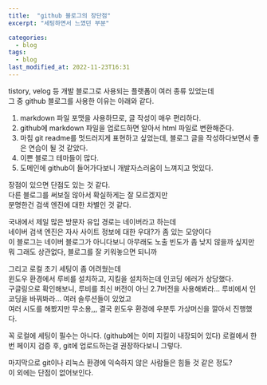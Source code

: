 ```yaml
---
title:  "github 블로그의 장단점"
excerpt: "세팅하면서 느꼈던 부분"

categories:
  - blog
tags:
  - blog
last_modified_at: 2022-11-23T16:31
---
```


tistory, velog 등 개발 블로그로 사용되는 플랫폼이 여러 종류 있었는데  
그 중 github 블로그를 사용한 이유는 아래와 같다.  

1. markdown 파일 포맷을 사용하므로, 글 작성이 매우 편리하다.  
2. github에 markdown 파일을 업로드하면 알아서 html 파일로 변환해준다.  
3. 마침 git readme를 멋드러지게 표현하고 싶었는데, 블로그 글을 작성하다보면서 좋은 연습이 될 것 같았다.  
4. 이쁜 블로그 테마들이 많다.  
5. 도메인에 github이 들어가다보니 개발자스러움이 느껴지고 멋있다.  

장점이 있으면 단점도 있는 것 같다.  
다른 블로그를 써보질 않아서 확실하게는 잘 모르겠지만  
분명한건 검색 엔진에 대한 차별인 것 같다.  

국내에서 제일 많은 방문자 유입 경로는 네이버라고 하는데  
네이버 검색 엔진은 자사 사이트 정보에 대한 우대?가 좀 있는 모양이다  
이 블로그는 네이버 블로그가 아니다보니 아무래도 노출 빈도가 좀 낮지 않을까 싶지만  
뭐 그래도 상관없다, 블로그를 잘 키워놓으면 되니까  

그리고 로컬 초기 세팅이 좀 어려웠는데  
윈도우 환경에서 루비를 설치하고, 지킬을 설치하는데 인코딩 에러가 상당했다.  
구글링으로 확인해보니, 루비를 최신 버전이 아닌 2.7버전을 사용해봐라... 루비에서 인코딩을 바꿔봐라... 여러 솔루션들이 있었고    
여러 시도를 해봤지만 무소용,,, 결국 윈도우 환경에 우분투 가상머신을 깔아서 진행했다.  

꼭 로컬에 세팅이 필수는 아니다. (github에는 이미 지킬이 내장되어 있다)
로컬에서 한번 페이지 검증 후, git에 업로드하는걸 권장하다보니 그렇다.

마지막으로 git이나 리눅스 환경에 익숙하지 않은 사람들은 힘들 것 같은 정도?  
이 외에는 단점이 없어보인다.